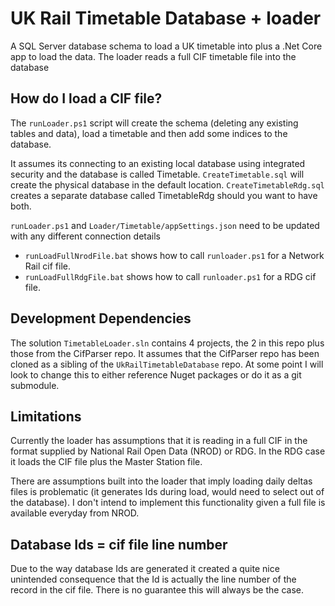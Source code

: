 # UK Rail Timetable Database + loader
A SQL Server database schema to load a UK timetable into plus a .Net Core app to load the data.  The loader reads a full CIF timetable file into the database

## How do I load a CIF file?

The `runLoader.ps1` script will create the schema (deleting any existing tables and data), load a timetable and then add some indices to the database.

It assumes its connecting to an existing local database using integrated security and the database is called Timetable.
`CreateTimetable.sql` will create the physical database in the default location.  `CreateTimetableRdg.sql` creates a separate database called TimetableRdg should you want to have both.

`runLoader.ps1` and `Loader/Timetable/appSettings.json` need to be updated with any different connection details 

* `runLoadFullNrodFile.bat` shows how to call `runloader.ps1` for a Network Rail cif file.
* `runLoadFullRdgFile.bat` shows how to call `runloader.ps1` for a RDG cif file.

## Development Dependencies

The solution `TimetableLoader.sln` contains 4 projects, the 2 in this repo plus those from the CifParser repo.  It assumes that the CifParser repo has been cloned as a sibling of the `UkRailTimetableDatabase` repo.  At some point I will look to change this to either reference Nuget packages or do it as a git submodule.

## Limitations

Currently the loader has assumptions that it is reading in a full CIF in the format supplied by National Rail Open Data (NROD) or RDG.  In the RDG case it loads the CIF file plus the Master Station file.

There are assumptions built into the loader that imply loading daily deltas files is problematic (it generates Ids during load, would need to select out of the database).  I don't intend to implement this functionality given a full file is available everyday from NROD.


## Database Ids = cif file line number

Due to the way database Ids are generated it created a quite nice unintended consequence that the Id is actually the line number of the record in the cif file.  There is no guarantee this will always be the case.


